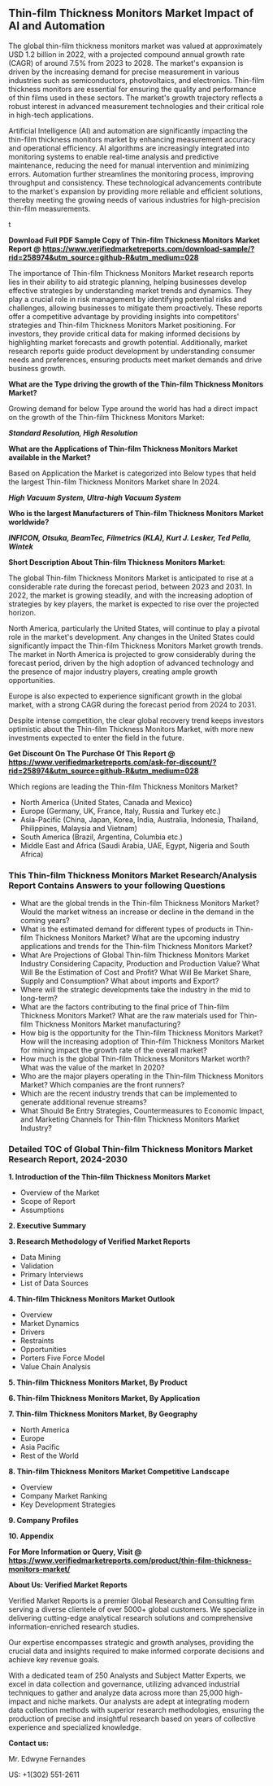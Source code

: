 <h2>Thin-film Thickness Monitors Market Impact of AI and Automation</h2><p>The global thin-film thickness monitors market was valued at approximately USD 1.2 billion in 2022, with a projected compound annual growth rate (CAGR) of around 7.5% from 2023 to 2028. The market's expansion is driven by the increasing demand for precise measurement in various industries such as semiconductors, photovoltaics, and electronics. Thin-film thickness monitors are essential for ensuring the quality and performance of thin films used in these sectors. The market's growth trajectory reflects a robust interest in advanced measurement technologies and their critical role in high-tech applications.</p><p>Artificial Intelligence (AI) and automation are significantly impacting the thin-film thickness monitors market by enhancing measurement accuracy and operational efficiency. AI algorithms are increasingly integrated into monitoring systems to enable real-time analysis and predictive maintenance, reducing the need for manual intervention and minimizing errors. Automation further streamlines the monitoring process, improving throughput and consistency. These technological advancements contribute to the market's expansion by providing more reliable and efficient solutions, thereby meeting the growing needs of various industries for high-precision thin-film measurements.</p>t</p><p id="" class=""><strong>Download Full PDF Sample Copy of Thin-film Thickness Monitors Market Report @ <a href="https://www.verifiedmarketreports.com/download-sample/?rid=258974&utm_source=github-R&utm_medium=028" target="_blank">https://www.verifiedmarketreports.com/download-sample/?rid=258974&utm_source=github-R&utm_medium=028</a></strong></p><p>The importance of&nbsp;Thin-film Thickness Monitors Market research reports lies in their ability to aid strategic planning, helping businesses develop effective strategies by understanding market trends and dynamics. They play a crucial role in risk management by identifying potential risks and challenges, allowing businesses to mitigate them proactively. These reports offer a competitive advantage by providing insights into competitors' strategies and Thin-film Thickness Monitors Market positioning. For investors, they provide critical data for making informed decisions by highlighting market forecasts and growth potential. Additionally, market research reports guide product development by understanding consumer needs and preferences, ensuring products meet market demands and drive business growth.</p><p><strong>What are the&nbsp;Type driving the growth of the Thin-film Thickness Monitors Market?</strong></p><p id="" class="">Growing demand for below Type around the world has had a direct impact on the growth of the Thin-film Thickness Monitors Market:</p><em><strong>Standard Resolution, High Resolution</strong></em></p><strong>What are the&nbsp;Applications&nbsp;of Thin-film Thickness Monitors Market available in the Market?</strong></p><p id="" class="">Based on Application the Market is categorized into Below types that held the largest Thin-film Thickness Monitors Market share In 2024.</p><em><strong>High Vacuum System, Ultra-high Vacuum System</strong></em></p><strong>Who is the largest Manufacturers of Thin-film Thickness Monitors Market worldwide?</strong></p><p><em><strong>INFICON, Otsuka, BeamTec, Filmetrics (KLA), Kurt J. Lesker, Ted Pella, Wintek</strong></em></p><p id="" class=""><strong>Short Description About Thin-film Thickness Monitors Market:</strong></p><p>The global Thin-film Thickness Monitors Market is anticipated to rise at a considerable rate during the forecast period, between 2023 and 2031. In 2022, the market is growing steadily, and with the increasing adoption of strategies by key players, the market is expected to rise over the projected horizon.</p><p>North America, particularly the United States, will continue to play a pivotal role in the market's development. Any changes in the United States could significantly impact the Thin-film Thickness Monitors Market growth trends. The market in North America is projected to grow considerably during the forecast period, driven by the high adoption of advanced technology and the presence of major industry players, creating ample growth opportunities.</p><p>Europe is also expected to experience significant growth in the global market, with a strong CAGR during the forecast period from 2024 to 2031.</p><p>Despite intense competition, the clear global recovery trend keeps investors optimistic about the Thin-film Thickness Monitors Market, with more new investments expected to enter the field in the future.</p><p id="" class=""><strong>Get Discount On The Purchase Of This Report @ <a href="https://www.verifiedmarketreports.com/ask-for-discount/?rid=258974&utm_source=github-R&utm_medium=028" target="_blank">https://www.verifiedmarketreports.com/ask-for-discount/?rid=258974&utm_source=github-R&utm_medium=028</a></strong></p>Which regions are leading the Thin-film Thickness Monitors Market?</p><ul><li>North America (United States, Canada and Mexico)</li><li>Europe (Germany, UK, France, Italy, Russia and Turkey etc.)</li><li>Asia-Pacific (China, Japan, Korea, India, Australia, Indonesia, Thailand, Philippines, Malaysia and Vietnam)</li><li>South America (Brazil, Argentina, Columbia etc.)</li><li>Middle East and Africa (Saudi Arabia, UAE, Egypt, Nigeria and South Africa)</li></ul><h3 id="" class="">This Thin-film Thickness Monitors Market Research/Analysis Report Contains Answers to your following Questions</h3><ul><li>What are the global trends in the Thin-film Thickness Monitors Market? Would the market witness an increase or decline in the demand in the coming years?</li><li>What is the estimated demand for different types of products in Thin-film Thickness Monitors Market? What are the upcoming industry applications and trends for the Thin-film Thickness Monitors Market?</li><li>What Are Projections of Global Thin-film Thickness Monitors Market Industry Considering Capacity, Production and Production Value? What Will Be the Estimation of Cost and Profit? What Will Be Market Share, Supply and Consumption? What about imports and Export?</li><li>Where will the strategic developments take the industry in the mid to long-term?</li><li>What are the factors contributing to the final price of Thin-film Thickness Monitors Market? What are the raw materials used for Thin-film Thickness Monitors Market manufacturing?</li><li>How big is the opportunity for the Thin-film Thickness Monitors Market? How will the increasing adoption of Thin-film Thickness Monitors Market for mining impact the growth rate of the overall market?</li><li>How much is the global Thin-film Thickness Monitors Market worth? What was the value of the market In 2020?</li><li>Who are the major players operating in the Thin-film Thickness Monitors Market? Which companies are the front runners?</li><li>Which are the recent industry trends that can be implemented to generate additional revenue streams?</li><li>What Should Be Entry Strategies, Countermeasures to Economic Impact, and Marketing Channels for Thin-film Thickness Monitors Market Industry?</li></ul><h3 id="" class="">Detailed TOC of Global Thin-film Thickness Monitors Market Research Report, 2024-2030</h3><p id="" class=""><strong>1. Introduction of the Thin-film Thickness Monitors Market</strong></p><ul><li>Overview of the Market</li><li>Scope of Report</li><li>Assumptions</li></ul><p id="" class=""><strong>2. Executive Summary</strong></p><p id="" class=""><strong>3. Research Methodology of Verified Market Reports</strong></p><ul><li>Data Mining</li><li>Validation</li><li>Primary Interviews</li><li>List of Data Sources</li></ul><p id="" class=""><strong>4. Thin-film Thickness Monitors Market Outlook</strong></p><ul><li>Overview</li><li>Market Dynamics</li><li>Drivers</li><li>Restraints</li><li>Opportunities</li><li>Porters Five Force Model</li><li>Value Chain Analysis</li></ul><p id="" class=""><strong>5. Thin-film Thickness Monitors Market, By Product</strong></p><p id="" class=""><strong>6. Thin-film Thickness Monitors Market, By Application</strong></p><p id="" class=""><strong>7. Thin-film Thickness Monitors Market, By Geography</strong></p><ul><li>North America</li><li>Europe</li><li>Asia Pacific</li><li>Rest of the World</li></ul><p id="" class=""><strong>8. Thin-film Thickness Monitors Market Competitive Landscape</strong></p><ul><li>Overview</li><li>Company Market Ranking</li><li>Key Development Strategies</li></ul><p id="" class=""><strong>9. Company Profiles</strong></p><p id="" class=""><strong>10. Appendix</strong></p><p id="" class=""><strong>For More Information or Query, Visit @ <a href="https://www.verifiedmarketreports.com/product/thin-film-thickness-monitors-market/" target="_blank">https://www.verifiedmarketreports.com/product/thin-film-thickness-monitors-market/</a></strong></p><p id="" class=""><strong>About Us: Verified Market Reports</strong></p><p id="" class="">Verified Market Reports is a premier Global Research and Consulting firm serving a diverse clientele of over 5000+ global customers. We specialize in delivering cutting-edge analytical research solutions and comprehensive information-enriched research studies.</p><p id="" class="">Our expertise encompasses strategic and growth analyses, providing the crucial data and insights required to make informed corporate decisions and achieve key revenue goals.</p><p id="" class="">With a dedicated team of 250 Analysts and Subject Matter Experts, we excel in data collection and governance, utilizing advanced industrial techniques to gather and analyze data across more than 25,000 high-impact and niche markets. Our analysts are adept at integrating modern data collection methods with superior research methodologies, ensuring the production of precise and insightful research based on years of collective experience and specialized knowledge.</p><p id="" class=""><strong>Contact us:</strong></p><p id="" class="">Mr. Edwyne Fernandes</p><p id="" class="">US: +1(302) 551-2611</p>